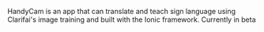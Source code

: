HandyCam is an app that can translate and teach sign language using Clarifai's image training and built with the Ionic framework.
Currently in beta

